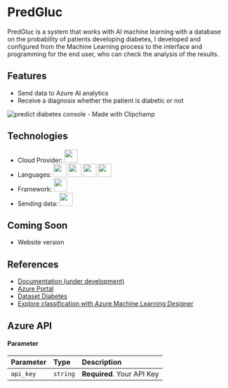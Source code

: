 
# PredGluc

PredGluc is a system that works with AI machine learning with a database on the probability of patients developing diabetes, I developed and configured from the Machine Learning process to the interface and programming for the end user, who can check the analysis of the results.
## Features

- Send data to Azure AI analytics
- Receive a diagnosis whether the patient is diabetic or not

![predict diabetes console - Made with Clipchamp](https://github.com/afonsedev/PredGluc-Diabetes-IA/assets/155216314/f2bf7adf-f3f2-49b8-be5c-94968bb4dc12)



## Technologies
- Cloud Provider: <img src="https://cdn.jsdelivr.net/gh/devicons/devicon@latest/icons/azure/azure-original.svg" width="30" height="30" /> 
- Languages: <img src="https://cdn.jsdelivr.net/gh/devicons/devicon@latest/icons/csharp/csharp-original.svg" width="30" height="30"/>  <img src="https://cdn.jsdelivr.net/gh/devicons/devicon@latest/icons/html5/html5-original.svg" width="30" height="30" /> <img src="https://cdn.jsdelivr.net/gh/devicons/devicon@latest/icons/css3/css3-original.svg" width="30" height="30" /> <img src="https://cdn.jsdelivr.net/gh/devicons/devicon@latest/icons/javascript/javascript-original.svg" width="30" height="30" />  
- Framework: <img src="https://cdn.jsdelivr.net/gh/devicons/devicon@latest/icons/dot-net/dot-net-original-wordmark.svg" width="30" height="30" />
- Sending data: <img src="https://cdn.jsdelivr.net/gh/devicons/devicon@latest/icons/json/json-original.svg" width="30" height="30"/>


## Coming Soon
- Website version
          
## References

- [Documentation (under development)]()
- [Azure Portal](https://azure.microsoft.com/pt-br/)
- [Dataset Diabetes](https://raw.githubusercontent.com/MicrosoftLearning/mslearn-ai-fundamentals/main/data/ml/diabetes.csv)
- [Explore classification with Azure Machine Learning Designer](https://microsoftlearning.github.io/AI-900-AIFundamentals/instructions/02b-create-classification-model.html)
## Azure API

#### Parameter
| Parameter  | Type      | Description                           |
| :---------- | :--------- | :---------------------------------- |
| `api_key` | `string` | **Required**. Your API Key |
